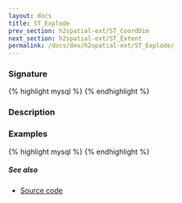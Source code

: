 ```yaml
---
layout: docs
title: ST_Explode
prev_section: h2spatial-ext/ST_CoordDim
next_section: h2spatial-ext/ST_Extent
permalink: /docs/dev/h2spatial-ext/ST_Explode/
---
```

 
### Signature

{% highlight mysql %}
{% endhighlight %}

### Description


### Examples

{% highlight mysql %}
{% endhighlight %}

##### See also

* [Source code](https://github.com/irstv/H2GIS/blob/master/h2spatial-ext/src/main/java/org/h2gis/h2spatialext/function/spatial/properties/ST_Explode.java)
